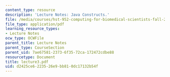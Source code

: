 ```yaml
---
content_type: resource
description: 'Lecture Notes: Java Constructs.'
file: /media/courses/hst-952-computing-for-biomedical-scientists-fall-2002/d2425ce6223526e9bb810dc17132b54f_lecture3.pdf
file_type: application/pdf
learning_resource_types:
- Lecture Notes
ocw_type: OCWFile
parent_title: Lecture Notes
parent_type: CourseSection
parent_uid: 7ae67581-2373-6f35-72ca-172472cdbe88
resourcetype: Document
title: lecture3.pdf
uid: d2425ce6-2235-26e9-bb81-0dc17132b54f
---
```

